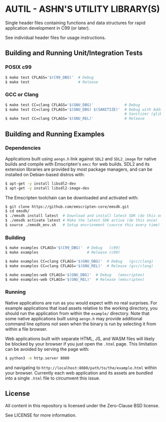 AUTIL - ASHN'S UTILITY LIBRARY(S)
=================================

Single header files containing functions and data structures for rapid
application development in C99 (or later).

See individual header files for usage instructions.

## Building and Running Unit/Integration Tests
### POSIX c99
```sh
$ make test CFLAGS='$(C99_DBG)'  # Debug
$ make test                      # Release
```

### GCC or Clang
```sh
$ make test CC=clang CFLAGS='$(GNU_DBG)'              # Debug
$ make test CC=clang CFLAGS='$(GNU_DBG) $(SANITIZE)'  # Debug with Address
                                                      # Sanitizer (glibc only)
$ make test CC=clang CFLAGS='$(GNU_REL)'              # Release
```


## Building and Running Examples
### Dependencies
Applications built using `aengn.h` link against `SDL2` and `SDL2_image` for
native builds and compile with Emscripten's `emcc` for web builds.
SDL2 and its extension libraries are provided by most package managers, and can
be installed on Debian-based distros with:

```sh
$ apt-get -y install libsdl2-dev
$ apt-get -y install libsdl2-image-dev
```

The Emscripten toolchain can be downloaded and activated with:

```sh
$ git clone https://github.com/emscripten-core/emsdk.git
$ cd emsdk/
$ ./emsdk install latest  # Download and install latest SDK (do this once)
$ ./emsdk activate latest # Make the latest SDK active (do this once)
$ source ./emsdk_env.sh   # Setup envrionment (source this every time)
```

### Building
```sh
$ make examples CFLAGS='$(C99_DBG)'  # Debug   (c99)
$ make examples                      # Release (c99)

$ make examples CC=clang CFLAGS='$(GNU_DBG)'  # Debug   (gcc/clang)
$ make examples CC=clang CFLAGS='$(GNU_REL)'  # Release (gcc/clang)

$ make examples-web CFLAGS='$(GNU_DBG)'  # Debug   (emscripten)
$ make examples-web CFLAGS='$(GNU_REL)'  # Release (emscripten)
```

### Running
Native applications are run as you would expect with no real surprises.
For example applications that load assets relative to the working directory, you
should run the application from within the `example/` directory.
Note that some native applications built using `aengn.h` may provide additional
command line options not seen when the binary is run by selecting it from within
a file browser.

Web applications built with separate HTML, JS, and WASM files will likely be
blocked by your browser if you just open the `.html` page.
This limitation can be avoided by serving the page with:
```sh
$ python3 -m http.server 8080
```
and navigating to `http://localhost:8080/path/to/the/example.html` within your
browser.
Currently each web application and its assets are bundled into a single `.html`
file to circumvent this issue.


## License
All content in this repository is licensed under the Zero-Clause BSD license.

See LICENSE for more information.
